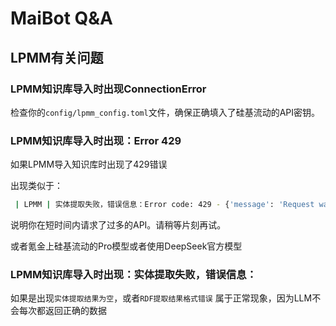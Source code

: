 # MaiBot Q&A

## LPMM有关问题

### LPMM知识库导入时出现ConnectionError

检查你的`config/lpmm_config.toml`文件，确保正确填入了硅基流动的API密钥。

### LPMM知识库导入时出现：Error 429 

如果LPMM导入知识库时出现了429错误

出现类似于：
```bash
 | LPMM | 实体提取失败，错误信息：Error code: 429 - {'message': 'Request was rejected due to rate limiting. Details: TPM limit reached.', 'data': None}
```
说明你在短时间内请求了过多的API。请稍等片刻再试。

或者氪金上硅基流动的Pro模型或者使用DeepSeek官方模型

### LPMM知识库导入时出现：实体提取失败，错误信息：

如果是出现`实体提取结果为空`，或者`RDF提取结果格式错误`
属于正常现象，因为LLM不会每次都返回正确的数据
